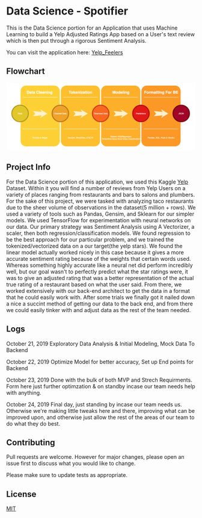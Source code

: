 # Data Science - Spotifier
This is the Data Science portion for an Application that uses Machine Learning to build a Yelp Adjusted Ratings App based on a User's  text review which is then put through a rigorous Sentiment Analysis.

You can visit the application here: [Yelp_Feelers](https://yelpfeelershomehenry.netlify.com/)

## Flowchart
![Alt text](/FlowChart.png)

## Project Info
For the Data Science portion of this application, we used this Kaggle [Yelp](https://www.kaggle.com/yelp-dataset/yelp-dataset/version/6#yelp_business.csv) Dataset. Within it you will find a number of reviews from Yelp Users on a variety of places ranging from restaurants and bars to salons and plumbers. For the sake of this project, we were tasked with analyzing taco restaurants due to the sheer volume of observations in the dataset(5 million + rows). We used a variety of tools such as  Pandas, Gensim, and Sklearn for our simpler models. We used TensorFlow for experimentation with neural networks on our data. Our primary strategy was Sentiment Analysis using A Vectorizer, a scaler, then both regression/classification models. We found regression to be the best approach for our particular problem, and we trained the tokenized/vectorized data on a our target(the yelp stars). We found the linear model actually worked nicely in this case because it gives a more accurate sentiment rating because of the weights that certain words used. Whereas something highly accurate like a neural net did perform incredibly well, but our goal wasn't to perfectly predict what the star ratings were, it was to give an adjusted rating that was a better representation of the actual true rating of a restaurant based on what the user said. 
From there, we worked extensively with our back-end architect to get the data in a format that he could easily work with. After some trials we finally got it nailed down a nice a succint method of getting our data to the back end, and from there we could easily tinker with and adjust data as the rest of the team needed.

## Logs

October 21, 2019 Exploratory Data Analysis & Initial Modeling, Mock Data To Backend

October 22, 2019 Optimize Model for better accuracy, Set up End points for Backend 

October 23, 2019 Done with the bulk of both MVP and Strech Requirments. Form here just further optimzation & on standby incase our team needs help with anything.

October 24, 2019 Final day, just standing by incase our team needs us. Otherwise we're making little tweaks here and there, improving what can be improved upon, and otherwise just allow the rest of the areas of our team to do what they do best. 

## Contributing
Pull requests are welcome. However for major changes, please open an issue first to discuss what you would like to change.

Please make sure to update tests as appropriate.

## License
[MIT](https://choosealicense.com/licenses/mit/)
